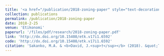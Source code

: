 ```yaml
---
title: '<a href="/publication/2018-zoning-paper" style="text-decoration:none;">The effect of democratic zoning system on Nigeria economy: evidence of Niger State</a>'
collection: publications
permalink: /publication/2018-zoning-paper
date: 2018-2-25
venue: 'Etikonomi'
paperurl: '/files/pdf/research/2018-zoning-paper.pdf'
link: 'http://dx.doi.org/10.15408/etk.v17i1.6592'
code: 'http://dx.doi.org/10.15408/etk.v17i1.6592'
citation: 'Sakanko, M.A. & <b>David, J.<sup>†</sup></b> (2018). &quot;The effect of democratic zoning system on Nigeria economy: evidence of Niger State&quot; <i>Etikonomi</i>, <i>17</i>(1), 25-36. doi:10.15408/etk.v17i1.6592'
---
```

